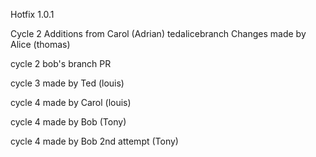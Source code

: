 Hotfix 1.0.1

Cycle 2 Additions from Carol (Adrian)
 tedalicebranch
Changes made by Alice (thomas)

cycle 2 bob's branch PR 

cycle 3 made by Ted (louis)

cycle 4 made by Carol (louis)

cycle 4 made by Bob (Tony)

cycle 4 made by Bob 2nd attempt (Tony)